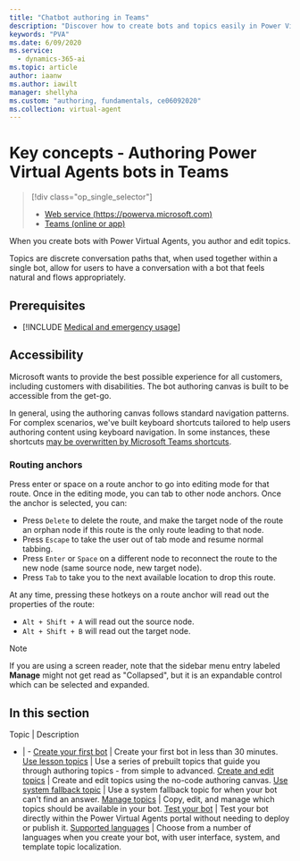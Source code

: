 ```yaml
---
title: "Chatbot authoring in Teams"
description: "Discover how to create bots and topics easily in Power Virtual Agents with no coding or long deployment times."
keywords: "PVA"
ms.date: 6/09/2020
ms.service:
  - dynamics-365-ai
ms.topic: article
author: iaanw
ms.author: iawilt
manager: shellyha
ms.custom: "authoring, fundamentals, ce06092020"
ms.collection: virtual-agent
---
```


# Key concepts - Authoring Power Virtual Agents bots in Teams

> [!div class="op_single_selector"]
> - [Web service (https://powerva.microsoft.com)](../authoring-fundamentals.md)
> - [Teams (online or app)](authoring-fundamentals-teams.md)


When you create bots with Power Virtual Agents, you author and edit topics. 

Topics are discrete conversation paths that, when used together within a single bot, allow for users to have a conversation with a bot that feels natural and flows appropriately.



## Prerequisites

- [!INCLUDE [Medical and emergency usage](includes/pva-usage-limitations-teams.md)]


## Accessibility

Microsoft wants to provide the best possible experience for all customers, including customers with disabilities. The bot authoring canvas is built to be accessible from the get-go. 

In general, using the authoring canvas follows standard navigation patterns. For complex scenarios, we've built keyboard shortcuts tailored to help users authoring content using keyboard navigation.
In some instances, these shortcuts [may be overwritten by Microsoft Teams shortcuts](https://support.microsoft.com/office/keyboard-shortcuts-for-microsoft-teams-2e8e2a70-e8d8-4a19-949b-4c36dd5292d2).

###  Routing anchors
Press enter or space on a route anchor to go into editing mode for that route. Once in the editing mode, you can tab to other node anchors. Once the anchor is selected, you can:

- Press ```Delete``` to delete the route, and make the target node of the route an orphan node if this route is the only route leading to that node.
- Press ```Escape``` to take the user out of tab mode and resume normal tabbing.
- Press ```Enter``` or ```Space``` on a different node to reconnect the route to the new node (same source node, new target node).
- Press ```Tab``` to take you to the next available location to drop this route.

At any time, pressing these hotkeys on a route anchor will read out the properties of the route:
- ```Alt + Shift + A``` will read out the source node.
- ```Alt + Shift + B``` will read out the target node.

> [!NOTE] 
> If you are using a screen reader, note that the sidebar menu entry labeled **Manage** might not get read as "Collapsed", but it is an expandable control which can be selected and expanded. 


## In this section

Topic | Description
- | -
[Create your first bot](authoring-first-bot-teams.md) | Create your first bot in less than 30 minutes.
[Use lesson topics](authoring-template-topics-teams.md) | Use a series of prebuilt topics that guide you through authoring topics - from simple to advanced.
[Create and edit topics](authoring-create-edit-topics-teams.md) | Create and edit topics using the no-code authoring canvas.
[Use system fallback topic](authoring-system-fallback-topic-teams.md) | Use a system fallback topic for when your bot can't find an answer.
[Manage topics](authoring-topic-management-teams.md) | Copy, edit, and manage which topics should be available in your bot.
[Test your bot](authoring-test-bot-teams.md) | Test your bot directly within the Power Virtual Agents portal without needing to deploy or publish it.
[Supported languages](authoring-language-support-teams.md) | Choose from a number of languages when you create your bot, with user interface, system, and template topic localization.
